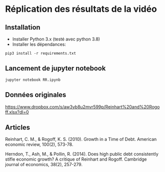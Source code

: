 # Réplication des résultats de la vidéo

## Installation

- Installer Python 3.x (testé avec python 3.8)
- Installer les dépendances:

```
pip3 install -r requirements.txt
```

## Lancement de jupyter notebook

```
jupyter notebook RR.ipynb
```

## Données originales

https://www.dropbox.com/s/aw3yb8u2mvr599p/Reinhart%20and%20Rogoff.xlsx?dl=0

## Articles

Reinhart, C. M., & Rogoff, K. S. (2010). Growth in a Time of Debt. American economic review, 100(2), 573-78.

Herndon, T., Ash, M., & Pollin, R. (2014). Does high public debt consistently stifle economic growth? A critique of Reinhart and Rogoff. Cambridge journal of economics, 38(2), 257-279.